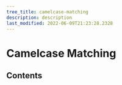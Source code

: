 ```yaml
---
tree_title: camelcase-matching
description: description
last_modified: 2022-06-09T21:23:28.2328
---
```


# Camelcase Matching

## Contents
